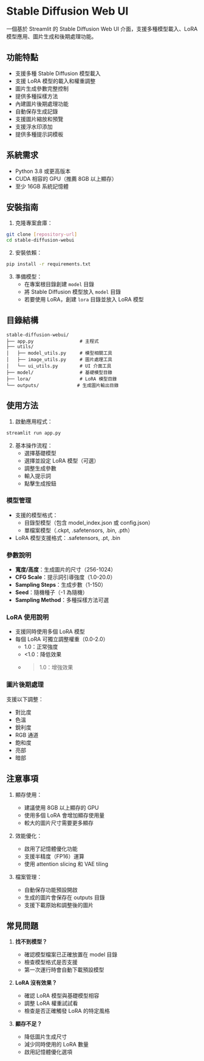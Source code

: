 # Stable Diffusion Web UI

一個基於 Streamlit 的 Stable Diffusion Web UI 介面，支援多種模型載入、LoRA 模型應用、圖片生成和後期處理功能。

## 功能特點

- 支援多種 Stable Diffusion 模型載入
- 支援 LoRA 模型的載入和權重調整
- 圖片生成參數完整控制
- 提供多種採樣方法
- 內建圖片後期處理功能
- 自動保存生成記錄
- 支援圖片縮放和預覽
- 支援浮水印添加
- 提供多種提示詞模板

## 系統需求

- Python 3.8 或更高版本
- CUDA 相容的 GPU（推薦 8GB 以上顯存）
- 至少 16GB 系統記憶體

## 安裝指南

1. 克隆專案倉庫：
```bash
git clone [repository-url]
cd stable-diffusion-webui
```

2. 安裝依賴：
```bash
pip install -r requirements.txt
```

3. 準備模型：
   - 在專案根目錄創建 `model` 目錄
   - 將 Stable Diffusion 模型放入 `model` 目錄
   - 若要使用 LoRA，創建 `lora` 目錄並放入 LoRA 模型

## 目錄結構

```
stable-diffusion-webui/
├── app.py                 # 主程式
├── utils/
│   ├── model_utils.py     # 模型相關工具
│   ├── image_utils.py     # 圖片處理工具
│   └── ui_utils.py        # UI 介面工具
├── model/                 # 基礎模型目錄
├── lora/                  # LoRA 模型目錄
└── outputs/              # 生成圖片輸出目錄
```

## 使用方法

1. 啟動應用程式：
```bash
streamlit run app.py
```

2. 基本操作流程：
   - 選擇基礎模型
   - 選擇並設定 LoRA 模型（可選）
   - 調整生成參數
   - 輸入提示詞
   - 點擊生成按鈕

### 模型管理

- 支援的模型格式：
  - 目錄型模型（包含 model_index.json 或 config.json）
  - 單檔案模型（.ckpt, .safetensors, .bin, .pth）
- LoRA 模型支援格式：.safetensors, .pt, .bin

### 參數說明

- **寬度/高度**：生成圖片的尺寸（256-1024）
- **CFG Scale**：提示詞引導強度（1.0-20.0）
- **Sampling Steps**：生成步數（1-150）
- **Seed**：隨機種子（-1 為隨機）
- **Sampling Method**：多種採樣方法可選

### LoRA 使用說明

- 支援同時使用多個 LoRA 模型
- 每個 LoRA 可獨立調整權重（0.0-2.0）
  - 1.0：正常強度
  - <1.0：降低效果
  - >1.0：增強效果

### 圖片後期處理

支援以下調整：
- 對比度
- 色溫
- 銳利度
- RGB 通道
- 飽和度
- 亮部
- 暗部

## 注意事項

1. 顯存使用：
   - 建議使用 8GB 以上顯存的 GPU
   - 使用多個 LoRA 會增加顯存使用量
   - 較大的圖片尺寸需要更多顯存

2. 效能優化：
   - 啟用了記憶體優化功能
   - 支援半精度（FP16）運算
   - 使用 attention slicing 和 VAE tiling

3. 檔案管理：
   - 自動保存功能預設開啟
   - 生成的圖片會保存在 outputs 目錄
   - 支援下載原始和調整後的圖片

## 常見問題

1. **找不到模型？**
   - 確認模型檔案已正確放置在 model 目錄
   - 檢查模型格式是否支援
   - 第一次運行時會自動下載預設模型

2. **LoRA 沒有效果？**
   - 確認 LoRA 模型與基礎模型相容
   - 調整 LoRA 權重試試看
   - 檢查是否正確觸發 LoRA 的特定風格

3. **顯存不足？**
   - 降低圖片生成尺寸
   - 減少同時使用的 LoRA 數量
   - 啟用記憶體優化選項

